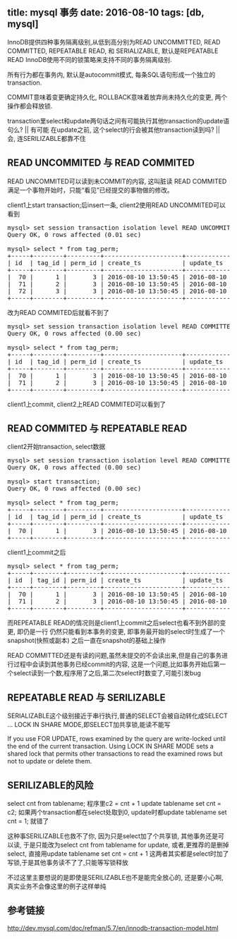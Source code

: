 title: mysql 事务
date: 2016-08-10
tags: [db, mysql]
---

InnoDB提供四种事务隔离级别,从低到高分别为READ UNCOMMITTED, READ COMMITTED, REPEATABLE READ, 和 SERIALIZABLE, 默认是REPEATABLE READ
InnoDB使用不同的锁策略来支持不同的事务隔离级别.

所有行为都在事务内, 默认是autocommit模式, 每条SQL语句形成一个独立的transaction.

COMMIT意味着变更确定持久化, ROLLBACK意味着放弃尚未持久化的变更, 两个操作都会释放锁.

transaction里select和update两句话之间有可能执行其他transaction的update语句么? || 有可能
在update之前, 这个select的行会被其他transaction读到吗? || 会, 连SERILIZABLE都靠不住

## READ UNCOMMITED 与 READ COMMITED

READ UNCOMMITED可以读到未COMMIT的内容, 这叫脏读
READ COMMITED满足一个事物开始时，只能“看见”已经提交的事物做的修改。

client1上start transaction;后insert一条,
client2使用READ UNCOMMITED可以看到

<pre>
mysql> set session transaction isolation level READ UNCOMMITTED;
Query OK, 0 rows affected (0.01 sec)

mysql> select * from tag_perm;
+-----+--------+---------+---------------------+---------------------+
| id  | tag_id | perm_id | create_ts           | update_ts           |
+-----+--------+---------+---------------------+---------------------+
|  70 |      1 |       3 | 2016-08-10 13:50:45 | 2016-08-10 13:50:45 |
|  71 |      2 |       3 | 2016-08-10 13:50:45 | 2016-08-10 13:50:45 |
|  72 |      3 |       3 | 2016-08-10 13:50:45 | 2016-08-10 13:50:45 |
+-----+--------+---------+---------------------+---------------------+
</pre>

改为READ COMMITED后就看不到了

<pre>
mysql> set session transaction isolation level READ COMMITTED;
Query OK, 0 rows affected (0.00 sec)

mysql> select * from tag_perm;
+-----+--------+---------+---------------------+---------------------+
| id  | tag_id | perm_id | create_ts           | update_ts           |
+-----+--------+---------+---------------------+---------------------+
|  70 |      1 |       3 | 2016-08-10 13:50:45 | 2016-08-10 13:50:45 |
|  71 |      2 |       3 | 2016-08-10 13:50:45 | 2016-08-10 13:50:45 |
+-----+--------+---------+---------------------+---------------------+
</pre>

client1上commit,
client2上READ COMMITED可以看到了


## READ COMMITED 与 REPEATABLE READ


client2开始transaction, select数据
<pre>
mysql> set session transaction isolation level READ COMMITTED;
Query OK, 0 rows affected (0.00 sec)

mysql> start transaction;
Query OK, 0 rows affected (0.00 sec)

mysql> select * from tag_perm;
+-----+--------+---------+---------------------+---------------------+
| id  | tag_id | perm_id | create_ts           | update_ts           |
+-----+--------+---------+---------------------+---------------------+
|  70 |      1 |       3 | 2016-08-10 13:50:45 | 2016-08-10 13:50:45 |
+-----+--------+---------+---------------------+---------------------+
</pre>

client1上commit之后

<pre>
mysql> select * from tag_perm;
+-----+--------+---------+---------------------+---------------------+
| id  | tag_id | perm_id | create_ts           | update_ts           |
+-----+--------+---------+---------------------+---------------------+
|  70 |      1 |       3 | 2016-08-10 13:50:45 | 2016-08-10 13:50:45 |
|  71 |      2 |       3 | 2016-08-10 13:50:45 | 2016-08-10 13:50:45 |
+-----+--------+---------+---------------------+---------------------+
</pre>

而REPEATABLE READ的情况则是client1上commit之后select也看不到外部的变更, 即仍是一行
仍然只能看到本事务的变更, 即事务最开始的select时生成了一个snapshot(快照或副本)
之后一直在snapshot的基础上操作

READ COMMITTED还是有读的问题,虽然未提交的不会读出来,但是自己的事务进行过程中会读到其他事务已经commit的内容,
这是一个问题,比如事务开始后第一个select读到一个数,程序用了之后,第二次select时数变了,可能引发bug

## REPEATABLE READ 与 SERILIZABLE

SERIALIZABLE这个级别接近于串行执行,普通的SELECT会被自动转化成SELECT ... LOCK IN SHARE MODE,即SELECT加共享锁,能读不能写

If you use FOR UPDATE, rows examined by the query are write-locked until the end of the current transaction.
Using LOCK IN SHARE MODE sets a shared lock that permits other transactions to read the examined rows but not to update or delete them.

## SERILIZABLE的风险

select cnt from tablename;
程序里c2 = cnt + 1
update tablename set cnt = c2;
如果两个transaction都在select处取到0,
update时都update tablename set cnt = 1; 就错了

这种事SERILIZABLE也救不了你, 因为只是select加了个共享锁, 其他事务还是可以读,
于是只能改为select cnt from tablename for update,
或者,更推荐的是删掉select, 直接用update tablename set cnt = cnt + 1
这两者其实都是select时加了写锁,于是其他事务读不了了,只能等写锁释放

不过这里主要想说的是即使是SERILIZABLE也不是能完全放心的,
还是要小心啊, 真实业务不会像这里的例子这样单纯

## 参考链接
http://dev.mysql.com/doc/refman/5.7/en/innodb-transaction-model.html


